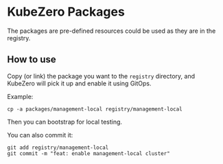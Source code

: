 # KubeZero Packages

The packages are pre-defined resources could be used as they are in the registry.

## How to use

Copy (or link) the package you want to the `registry` directory, and KubeZero will pick it up and enable it using GitOps.

Example:

```shell
cp -a packages/management-local registry/management-local
```

Then you can bootstrap for local testing.

You can also commit it:

```shell
git add registry/management-local
git commit -m "feat: enable management-local cluster"
```
